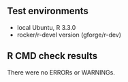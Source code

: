 ## Test environments
* local Ubuntu, R 3.3.0
* rocker/r-devel version (gforge/r-dev)

## R CMD check results
There were no ERRORs or WARNINGs.

